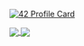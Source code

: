 
[![42 Profile Card](https://1337-readme.vercel.app/api/profile?cursus=42cursus&blue=true&login=mannouao)](https://github.com/mannouao/1337-readme)

<a href="https://github.com/Mustapha-Nawawi-T?tab=repositories">
  <img align="center" src="https://github-readme-stats.vercel.app/api/top-langs/?username=Mustapha-Nawawi-T&theme=dark"/>
</a>
<a href="https://github.com/Mustapha-Nawawi-T?tab=repositories">
 <img align="center" src="https://github-readme-stats.vercel.app/api?username=Mustapha-Nawawi-T&line_height=40&show_icons=true&theme=dark">
</a>
